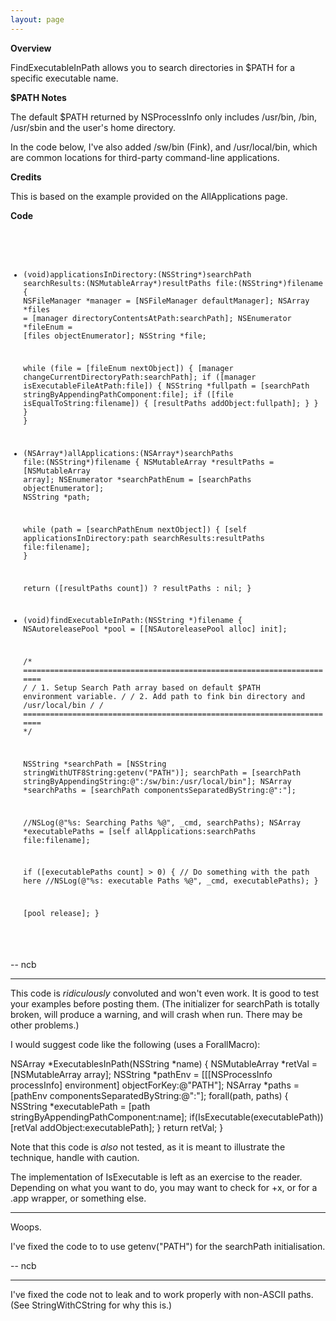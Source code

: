 ```yaml
---
layout: page
---
```


**Overview**

FindExecutableInPath allows you to search directories in $PATH for a specific executable name. 

**$PATH Notes**

The default $PATH returned by NSProcessInfo only includes /usr/bin, /bin, /usr/sbin and the user's home directory. 

In the code below, I've also added /sw/bin (Fink), and /usr/local/bin, which are common locations for third-party command-line applications.

**Credits**

This is based on the example provided on the AllApplications page.

**Code**

<code>
    
- (void)applicationsInDirectory:(NSString*)searchPath
                  searchResults:(NSMutableArray*)resultPaths
                 	  file:(NSString*)filename
{
    NSFileManager *manager = [NSFileManager defaultManager];
    NSArray *files = [manager directoryContentsAtPath:searchPath];
    NSEnumerator *fileEnum = [files objectEnumerator]; 
	NSString *file;
    
	while (file = [fileEnum nextObject]) {
        [manager changeCurrentDirectoryPath:searchPath];
        if ([manager isExecutableFileAtPath:file]) 
		{
            NSString *fullpath = [searchPath stringByAppendingPathComponent:file];
            if ([file isEqualToString:filename]) 
			{
				[resultPaths addObject:fullpath];
			} 
		} 
    }
}


- (NSArray*)allApplications:(NSArray*)searchPaths file:(NSString*)filename 
{
    NSMutableArray *resultPaths = [NSMutableArray array];
    NSEnumerator *searchPathEnum = [searchPaths objectEnumerator]; 
	NSString *path;
    
	while (path = [searchPathEnum nextObject]) 
	{
		[self applicationsInDirectory:path searchResults:resultPaths file:filename];
    }
	
	return ([resultPaths count]) ? resultPaths : nil;
}

- (void)findExecutableInPath:(NSString *)filename 
{
	NSAutoreleasePool *pool = [[NSAutoreleasePool alloc] init];
	
	/* ======================================================================= */
	/* 1. Setup Search Path array based on default $PATH environment variable. */
	/* 2. Add path to fink bin directory and /usr/local/bin 				   */
	/* ======================================================================= */
	
	NSString *searchPath = [NSString stringWithUTF8String:getenv("PATH")];
	searchPath = [searchPath stringByAppendingString:@":/sw/bin:/usr/local/bin"];
	NSArray *searchPaths = [searchPath componentsSeparatedByString:@":"];
	
	//NSLog(@"%s: Searching Paths %@", _cmd, searchPaths);
	NSArray *executablePaths = [self allApplications:searchPaths file:filename];
		
	if ([executablePaths count] > 0) {
		// Do something with the path here
		//NSLog(@"%s: executable Paths %@", _cmd, executablePaths);	
	}
	
	[pool release];
}


</code>

-- ncb

----
This code is *ridiculously* convoluted and won't even work. It is good to test your examples before posting them. (The initializer for     searchPath is totally broken, will produce a warning, and will crash when run. There may be other problems.)

I would suggest code like the following (uses a ForallMacro):

    
NSArray *ExecutablesInPath(NSString *name)
{
    NSMutableArray *retVal = [NSMutableArray array];
    NSString *pathEnv = [[[NSProcessInfo processInfo] environment] objectForKey:@"PATH"];
    NSArray *paths = [pathEnv componentsSeparatedByString:@":"];
    forall(path, paths)
    {
        NSString *executablePath = [path stringByAppendingPathComponent:name];
        if(IsExecutable(executablePath))
            [retVal addObject:executablePath];
    }
    return retVal;
}


Note that this code is *also* not tested, as it is meant to illustrate the technique, handle with caution.

The implementation of     IsExecutable is left as an exercise to the reader. Depending on what you want to do, you may want to check for     +x, or for a     .app wrapper, or something else.


----

Woops. 

I've fixed the code to to use getenv("PATH") for the searchPath initialisation.


-- ncb

----
I've fixed the code not to leak and to work properly with non-ASCII paths. (See StringWithCString for why this is.)

